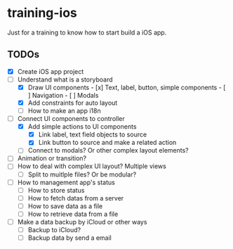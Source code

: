 # training-ios

Just for a training to know how to start build a iOS app.

## TODOs

- [x] Create iOS app project
- [ ] Understand what is a storyboard
    - [x] Draw UI components
            - [x] Text, label, button, simple components
            - [ ] Navigation
            - [ ] Modals
    - [x] Add constraints for auto layout
    - [ ] How to make an app i18n
- [ ] Connect UI components to controller
    - [x] Add simple actions to UI components
        - [x] Link label, text field objects to source
        - [x] Link button to source and make a related action
    - [ ] Connect to modals? Or other complex layout elements?
- [ ] Animation or transition?
- [ ] How to deal with complex UI layout? Multiple views
    - [ ] Split to muitlple files? Or be modular?
- [ ] How to management app's status
    - [ ] How to store status
    - [ ] How to fetch datas from a server
    - [ ] How to save data as a file
    - [ ] How to retrieve data from a file
- [ ] Make a data backup by iCloud or other ways
    - [ ] Backup to iCloud?
    - [ ] Backup data by send a email
